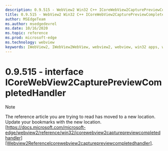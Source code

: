```yaml
---
description: 0.9.515 - WebView2 Win32 C++ ICoreWebView2CapturePreviewCompletedHandler
title: 0.9.515 - WebView2 Win32 C++ ICoreWebView2CapturePreviewCompletedHandler
author: MSEdgeTeam
ms.author: msedgedevrel
ms.date: 10/16/2020
ms.topic: reference
ms.prod: microsoft-edge
ms.technology: webview
keywords: IWebView2, IWebView2WebView, webview2, webview, win32 apps, win32, edge, ICoreWebView2, ICoreWebView2Controller, browser control, edge html
---
```


# 0.9.515 - interface ICoreWebView2CapturePreviewCompletedHandler 

> [!NOTE]
> The reference article you are trying to read has moved to a new location.  
> Update your bookmarks with the new location.  
> [https://docs.microsoft.com/microsoft-edge/webview2/reference/win32/icorewebview2capturepreviewcompletedhandler][Webview2ReferenceIcorewebview2capturepreviewcompletedhandler].  

[Webview2ReferenceIcorewebview2capturepreviewcompletedhandler]: /microsoft-edge/webview2/reference/win32/icorewebview2capturepreviewcompletedhandler "interface ICoreWebView2CapturePreviewCompletedHandler | Microsoft Docs"
